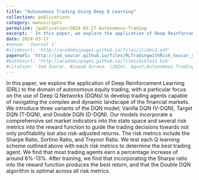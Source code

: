 ```yaml
---
title: "Autonomous Trading Using Deep Q Learning"
collection: publications
category: manuscripts
permalink: /publication/2024-03-17-Autonomous-Trading
excerpt: ' In this paper, we explore the application of Deep Reinforcement Learning (DRL) to the domain of autonomous equity trading, with a particular focus on the use of Deep Q Networks (DQNs) coupled with risk-sensitive loss objectives, to develop trading agents capable of navigating complex financial market conditions.'
date: 2024-03-17
#venue: 'Journal 1'
#slidesurl: 'http://academicpages.github.io/files/slides1.pdf'
paperurl: 'http://jad_soucar.github.io/files/RLTradingwithRisk_Soucar_Surana.pdf'
#bibtexurl: 'http://academicpages.github.io/files/bibtex1.bib'
#citation: 'Jad Soucar, Ninaad Surana. (2024). &quot;Autonomous Trading Using Deep Q Learning &quote;'
---
```

In this paper, we explore the application of Deep Reinforcement Learning (DRL) to the domain of autonomous equity trading, with a particular focus on the use of Deep Q Networks (DQNs) to develop trading agents capable of navigating the complex and dynamic landscape of the financial markets. We introduce three
variants of the DQN model; Vanilla DQN (V-DQN), Target DQN (T-DQN), and Double DQN (D-DQN). Our models incorporate a comprehensive set market indicators into the state space and several risk metrics into the reward function to guide the trading decisions towards not only profitability but also risk-adjusted returns. The risk metrics include the Sharpe Ratio, Sortino Ratio, and Treynor Ratio. We test each Q learning scheme outlined above with each risk metrics to determine the best trading agent. We find that most trading agents earn a percentage increase of around 6%-13%. After training, we find that incorporating the Sharpe ratio into the reward function produces the best return, and that the Double DQN algorithm is optimal across all risk metrics.
